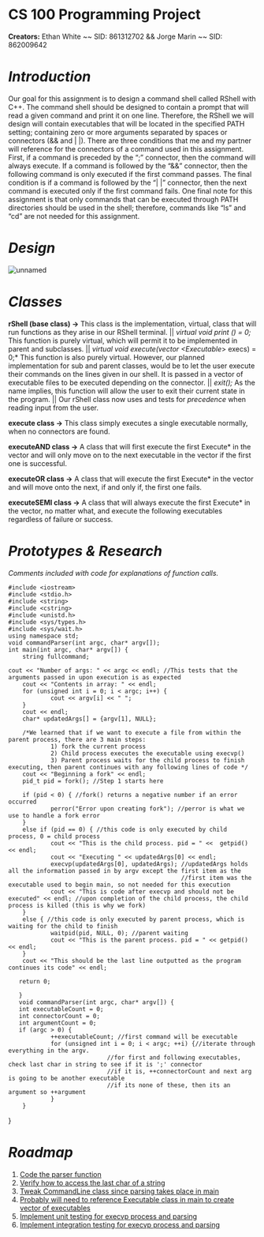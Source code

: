 # CS 100 Programming Project
**Creators:** Ethan White ~~ SID: 861312702 && Jorge Marin ~~ SID: 862009642

# *Introduction*
Our goal for this assignment is to design a command shell called RShell with C++. The command shell should be designed to contain a prompt that will read a given command and print it on one line. Therefore, the RShell we will design will contain executables that will be located in the specified PATH setting; containing zero or more arguments separated by spaces or connectors (&& and | |). There are three conditions that me and my partner will reference for the connectors of a command used in this assignment. First, if a command is preceded by the “;” connector, then the command will always execute. If a command is followed by the “&&” connector, then the following command is only executed if the first command passes. The final condition is if a command is followed by the “| |” connector, then the next command is executed only if the first command fails. One final note for this assignment is that only commands that can be executed through PATH directories should be used in the shell; therefore, commands like “ls” and “cd” are not needed for this assignment.

# *Design*
![unnamed](https://user-images.githubusercontent.com/56050298/68824648-6b8e7200-064c-11ea-9d4f-208e30f9d73e.jpg)

# *Classes* 
**rShell (base class) →**
This class is the implementation, virtual, class that will run functions as they arise in our RShell terminal. 
|| *virtual void print () = 0;* This function is purely virtual, which will permit it to be implemented in parent and subclasses. 
|| *virtual void execute(vector <Executable*> execs) = 0;*   This function is also purely virtual. However, our planned implementation                                                                for sub and parent classes, would be to let the user execute their commands                                                              on the lines given in our shell. It is passed in a vector of executable                                                                  files to be executed depending on the connector.
|| *exit();*         As the name implies, this function will allow the user to exit their current state in the program. || Our rShell class now uses and tests for *precedence* when reading input from the user.

  
**execute class →**
This class simply executes a single executable normally, when no connectors are found.
  
**executeAND class →**
A class that will first execute the first Execute* in the vector and will only move on to the next executable in the vector if the first one is successful. 

**executeOR class →**
A class that will execute the first Execute* in the vector and will move onto the next, if and only if, the first one fails.

**executeSEMI class →**
A class that will always execute the first Execute* in the vector, no matter what, and execute the following executables regardless of failure or success.

# *Prototypes & Research*

*Comments included with code for explanations of function calls.*

    #include <iostream>
	#include <stdio.h>
	#include <string>
	#include <cstring>
	#include <unistd.h>
	#include <sys/types.h>
	#include <sys/wait.h>
	using namespace std;
	void commandParser(int argc, char* argv[]);
	int main(int argc, char* argv[]) {
		string fullcommand;
	
	cout << "Number of args: " << argc << endl; //This tests that the arguments passed in upon execution is as expected
        cout << "Contents in array: " << endl;
        for (unsigned int i = 0; i < argc; i++) {
                cout << argv[i] << " ";
        }
        cout << endl;
        char* updatedArgs[] = {argv[1], NULL};

        /*We learned that if we want to execute a file from within the parent process, there are 3 main steps:
                1) fork the current process
                2) Child process executes the executable using execvp()
                3) Parent process waits for the child process to finish executing, then parent continues with any following lines of code */
        cout << "Beginning a fork" << endl;
        pid_t pid = fork(); //Step 1 starts here

        if (pid < 0) { //fork() returns a negative number if an error occurred
                perror("Error upon creating fork"); //perror is what we use to handle a fork error
        }
        else if (pid == 0) { //this code is only executed by child process, 0 = child process
                cout << "This is the child process. pid = " <<  getpid() << endl;
                cout << "Executing " << updatedArgs[0] << endl;
                execvp(updatedArgs[0], updatedArgs); //updatedArgs holds all the information passed in by argv except the first item as the
                                                     //first item was the executable used to begin main, so not needed for this execution
                cout << "This is code after execvp and should not be executed" << endl; //upon completion of the child process, the child process is killed (this is why we fork)
        }
        else { //this code is only executed by parent process, which is waiting for the child to finish
                waitpid(pid, NULL, 0); //parent waiting
                cout << "This is the parent process. pid = " << getpid() << endl;
        }
        cout << "This should be the last line outputted as the program continues its code" << endl;

       return 0;

       }
       void commandParser(int argc, char* argv[]) {
       int executableCount = 0;
       int connectorCount = 0;
       int argumentCount = 0;
       if (argc > 0) {
                ++executableCount; //first command will be executable
                for (unsigned int i = 0; i < argc; ++i) {//iterate through everything in the argv.
                                //for first and following executables, check last char in string to see if it is ';' connector
                                //if it is, ++connectorCount and next arg is going to be another executable
                                //if its none of these, then its an argument so ++argument
                }
        }
}

# *Roadmap* 
1. [Code the parser function](https://github.com/cs100/assignment-rshell/issues/3)                          
2. [Verify how to access the last char of a string](https://github.com/cs100/assignment-rshell/issues/4)      
3. [Tweak CommandLine class since parsing takes place in main](https://github.com/cs100/assignment-rshell/issues/5)                     
4. [Probably will need to reference Executable class in main to create vector of executables](https://github.com/cs100/assignment-rshell/issues/7)                    
5. [Implement unit testing for execvp process and parsing](https://github.com/cs100/assignment-rshell/issues/8)
6. [Implement integration testing for execvp process and parsing](https://github.com/cs100/assignment-rshell/issues/9)                                            


	

